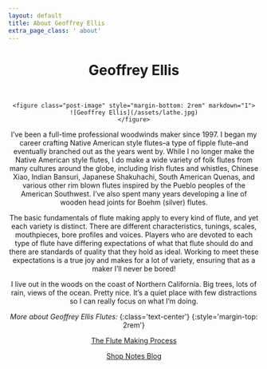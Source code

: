 ```yaml
---
layout: default
title: About Geoffrey Ellis
extra_page_class: ' about'
---
```


<header id="page-title">
  <h1 class="text-center">Geoffrey Ellis<br/><small style="color:white">a Biography</small></h1>

  <div markdown="1" class="about-content">

    <figure class="post-image" style="margin-bottom: 2rem" markdown="1">
    ![Geoffrey Ellis](/assets/lathe.jpg)
    </figure>

I’ve been a full-time professional woodwinds maker since 1997.  I began my career crafting Native American style flutes–a type of fipple flute–and eventually branched out as the years went by.  While I no longer make the Native American style flutes, I do make a wide variety of folk flutes from many cultures around the globe, including Irish flutes and whistles, Chinese Xiao, Indian Bansuri, Japanese Shakuhachi, South American Quenas, and various other rim blown flutes inspired by the Pueblo peoples of the American Southwest.  I’ve also spent many years developing a line of wooden head joints for Boehm (silver) flutes.

The basic fundamentals of flute making apply to every kind of flute, and yet each variety is distinct.  There are different characteristics, tunings, scales, mouthpieces, bore profiles and voices.  Players who are devoted to each type of flute have differing expectations of what that flute should do and there are standards of quality that they hold as ideal.  Working to meet these expectations is a true joy and makes for a lot of variety, ensuring that as a maker I’ll never be bored!

I live out in the woods on the coast of Northern California.  Big trees, lots of rain, views of the ocean.  Pretty nice.  It’s a quiet place with few distractions so I can really focus on what I’m doing.

_More about Geoffrey Ellis Flutes:_
{:class='text-center'}
{:style='margin-top: 2rem'}

<p class="text-center"><a href="/process" class="button white hollow">The Flute Making Process</a></p>

<p class="text-center"><a href="/blog" class="button white hollow">Shop Notes Blog</a></p>

  </div>
</header>
